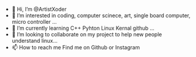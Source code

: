 - 👋 Hi, I’m @ArtistXoder
- 👀 I’m interested in coding, computer scinece, art, single board computer, micro controller ...
- 🌱 I’m currently learning C++ Pyhton Linux Kernal github ...
- 💞️ I’m looking to collaborate on my project to help new people understand linux...
- 📫 How to reach me  Find me on Github or Instagram


<!---
ArtistXoder/ArtistXoder is a ✨ special ✨ repository because its `README.md` (this file) appears on your GitHub profile.
You can click the Preview link to take a look at your changes.
--->
